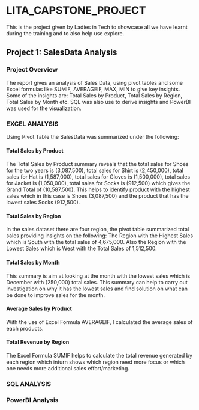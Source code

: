 # LITA_CAPSTONE_PROJECT
This is the project given by Ladies in Tech to showcase all we have learnt during the training and to also help use explore.

## Project 1: SalesData Analysis
### Project Overview
The report gives an analysis of Sales Data, using pivot tables and some Excel formulas like SUMIF, AVERAGEIF, MAX, MIN to give key insights. Some of the insights are: Total Sales by Product, Total Sales by Region, Total Sales by Month etc. SQL was also use to derive insights and PowerBI was used for the visualization.

### EXCEL ANALYSIS
Using Pivot Table the SalesData was summarized under the following:

#### Total Sales by Product
The Total Sales by Product summary reveals that the total sales for Shoes for the two years is (3,087,500), total sales for Shirt is (2,450,000), total sales for Hat is (1,587,000), total sales for Gloves is (1,500,000), total sales for Jacket is (1,050,000), total sales for Socks is (912,500) which gives the Grand Total of (10,587,500).
This helps to identify product with the highest sales which in this case is Shoes (3,087,500) and the product that has the lowest sales Socks (912,500).

#### Total Sales by Region
In the sales dataset there are four region, the pivot table summarized total sales providing insights on the following:
The Region with the Highest Sales which is South with the total sales of 4,675,000.
Also the Region with the Lowest Sales which is West with the Total Sales of 1,512,500. 

#### Total Sales by Month
This summary is aim at looking at the month with the lowest sales which is December with (250,000) total sales. This summary can help to carry out investigation on why it has the lowest sales and find solution on what can be done to improve sales for the month.

#### Average Sales by Product
With the use of Excel Formula AVERAGEIF, I calculated the average sales of each products.

#### Total Revenue by Region
The Excel Formula SUMIF helps to calculate the total revenue generated by each region which inturn shows which region need more focus or which one needs more additional sales effort/marketing. 

### SQL ANALYSIS

### PowerBI Analysis
